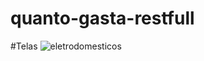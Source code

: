 # quanto-gasta-restfull

#Telas
![eletrodomesticos](https://user-images.githubusercontent.com/14209020/49318299-c760f900-f4d6-11e8-9f89-7879f9594fec.png)

